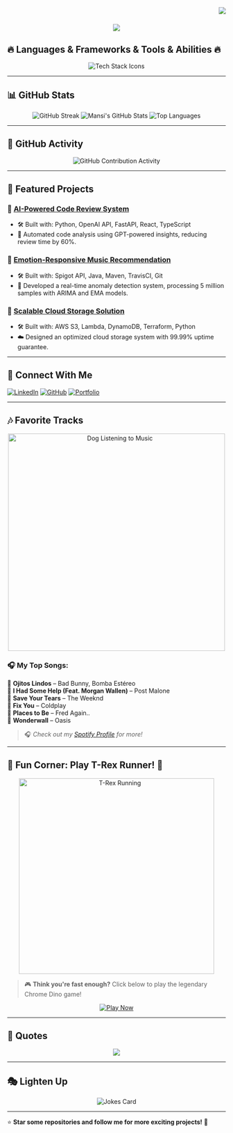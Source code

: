 <img align="right" src="https://visitor-badge.laobi.icu/badge?page_id=MK-2206.MK-2206">

<h1 align="center">
  <a href="https://git.io/typing-svg">
    <img src="https://readme-typing-svg.herokuapp.com/?lines=Hello,+There!+👋;This+is+Mansi+Kharke....;Passionate+Software+Engineer!;Nice+to+meet+you!&center=true&width=800&size=30">
  </a>
</h1>

## 🔥 Languages & Frameworks & Tools & Abilities 🔥

<p align="center">
  <img src="https://skillicons.dev/icons?i=c,cpp,java,python,js,ts,html,css,sass,flask,react,nextjs,redux,angular,git,django,php,mysql,postgres,nodejs,express,dotnet,unity,androidstudio,vscode,graphql,docker,kubernetes,aws,gcp" alt="Tech Stack Icons">
</p>

---

## 📊 GitHub Stats  

<p align="center">
  <img src="https://github-readme-streak-stats.herokuapp.com/?user=MK-2206&theme=radical" alt="GitHub Streak">
  <img src="https://github-readme-stats.vercel.app/api?username=MK-2206&show_icons=true&theme=radical" alt="Mansi's GitHub Stats">
  <img src="https://github-readme-stats.vercel.app/api/top-langs/?username=MK-2206&layout=compact&theme=radical" alt="Top Languages">
</p>

---

## 🚀 GitHub Activity  

<p align="center">
  <img src="https://github-profile-summary-cards.vercel.app/api/cards/profile-details?username=MK-2206&theme=radical" alt="GitHub Contribution Activity">
</p>

---

## 🚀 Featured Projects  

### 📌 [AI-Powered Code Review System](https://github.com/MK-2206/ai-code-review)
- 🛠 Built with: Python, OpenAI API, FastAPI, React, TypeScript
- 🤖 Automated code analysis using GPT-powered insights, reducing review time by 60%.

### 📌 [Emotion-Responsive Music Recommendation](https://github.com/MK-2206/music-recommendation)
- 🛠 Built with: Spigot API, Java, Maven, TravisCI, Git
- 🚀 Developed a real-time anomaly detection system, processing 5 million samples with ARIMA and EMA models.

### 📌 [Scalable Cloud Storage Solution](https://github.com/MK-2206/cloud-storage)
- 🛠 Built with: AWS S3, Lambda, DynamoDB, Terraform, Python
- ☁️ Designed an optimized cloud storage system with 99.99% uptime guarantee.

---

## 🔗 Connect With Me  

[![LinkedIn](https://img.shields.io/badge/-LinkedIn-0A66C2?style=flat&logo=linkedin)](https://www.linkedin.com/in/mansi-kharke-3b7565183/)
[![GitHub](https://img.shields.io/badge/-GitHub-181717?style=flat&logo=github)](https://github.com/MK-2206)
[![Portfolio](https://img.shields.io/badge/-Portfolio-000000?style=flat&logo=vercel)](https://mansikharke.netlify.app/)

---

## 🎶 Favorite Tracks  

<p align="center">
  <img src="https://media.giphy.com/media/3o7abKhOpu0NwenH3O/giphy.gif" width="500" alt="Dog Listening to Music">
</p>

### 🎧 My Top Songs:  
🎵 **Ojitos Lindos** – Bad Bunny, Bomba Estéreo  
🎵 **I Had Some Help (Feat. Morgan Wallen)** – Post Malone  
🎵 **Save Your Tears** – The Weeknd  
🎵 **Fix You** – Coldplay  
🎵 **Places to Be** – Fred Again..  
🎵 **Wonderwall** – Oasis  

> 🎧 *Check out my [Spotify Profile](https://open.spotify.com/user/31auwuj4qbc4doqs6e2kboq4lbym) for more!*  

---

## 🚀 Fun Corner: Play T-Rex Runner! 🦖  

<p align="center">
  <img src="https://media.giphy.com/media/QpVUMRUJGokfqXyfa1/giphy.gif" width="450" alt="T-Rex Running">
</p>

> 🎮 **Think you're fast enough?** Click below to play the legendary Chrome Dino game!

<p align="center">
  <a href="https://chromedino.com" target="_blank">
    <img src="https://img.shields.io/badge/🎮-PLAY%20NOW%20→%20T--REX%20RUNNER-green?style=for-the-badge&logo=googlechrome" alt="Play Now">
  </a>
</p>

---

## 💬 Quotes  

<p align="center">
  <img src="https://quotes-github-readme.vercel.app/api?type=vertical&theme=merko">
</p>

---

## 🎭 Lighten Up  

<p align="center">
  <img src="https://readme-jokes.vercel.app/api" alt="Jokes Card">
</p>

---

⭐ **Star some repositories and follow me for more exciting projects!** 🚀
